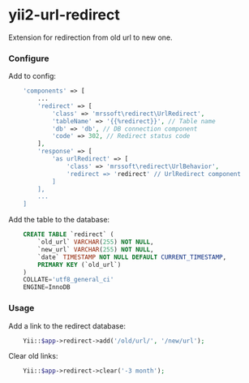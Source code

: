 # yii2-url-redirect

Extension for redirection from old url to new one.

### Configure
Add to config:
```php
    'components' => [
        ...
        'redirect' => [
            'class' => 'mrssoft\redirect\UrlRedirect',
            'tableName' => '{{%redirect}}', // Table name
            'db' => 'db', // DB connection component
            'code' => 302, // Redirect status code
        ],
        'response' => [
            'as urlRedirect' => [
                'class' => 'mrssoft\redirect\UrlBehavior',
                'redirect => 'redirect' // UrlRedirect component
            ]
        ],
        ...
    ]
```
Add the table to the database:
```sql
    CREATE TABLE `redirect` (
        `old_url` VARCHAR(255) NOT NULL,
        `new_url` VARCHAR(255) NOT NULL,
        `date` TIMESTAMP NOT NULL DEFAULT CURRENT_TIMESTAMP,
        PRIMARY KEY (`old_url`)
    )
    COLLATE='utf8_general_ci'
    ENGINE=InnoDB
```
### Usage
 Add a link to the redirect database:
```php
    Yii::$app->redirect->add('/old/url/', '/new/url');
```
Clear old links:
```php
    Yii::$app->redirect->clear('-3 month');
```